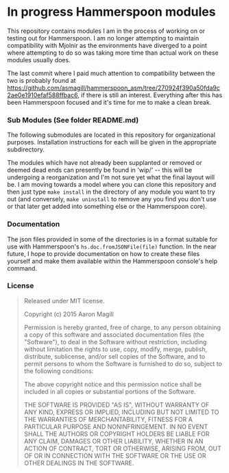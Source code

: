 In progress Hammerspoon modules
===============================

This repository contains modules I am in the process of working on or testing out for Hammerspoon.  I am no longer attempting to maintain compatibility with Mjolnir as the environments have diverged to a point where attempting to do so was taking more time than actual work on these modules usually does.

The last commit where I paid much attention to compatibility between the two is probably found at https://github.com/asmagill/hammerspoon_asm/tree/270924f390a50fda9c2ae0e1910efaf588ffbac6, if there is still an interest.  Everything after this has been Hammerspoon focused and it's time for me to make a clean break.

### Sub Modules (See folder README.md)
The following submodules are located in this repository for organizational purposes.  Installation instructions for each will be given in the appropriate subdirectory.

The modules which have not already been supplanted or removed or deemed dead ends can presently be found in 'wip/' -- this will be undergoing a reorganization and I'm not sure yet what the final layout will be.  I am moving towards a model where you can clone this repository and then just type `make install` in the directory of any module you want to try out (and conversely, `make uninstall` to remove any you find you don't use or that later get added into something else or the Hammerspoon core).

### Documentation

The json files provided in some of the directories is in a format suitable for use with Hammerspoon's `hs.doc.fromJSONFile(file)` function.  In the near future, I hope to provide documentation on how to create these files yourself and make them available within the Hammerspoon console's help command.

### License

> Released under MIT license.
>
> Copyright (c) 2015 Aaron Magill
>
> Permission is hereby granted, free of charge, to any person obtaining a copy of this software and associated documentation files (the "Software"), to deal in the Software without restriction, including without limitation the rights to use, copy, modify, merge, publish, distribute, sublicense, and/or sell copies of the Software, and to permit persons to whom the Software is furnished to do so, subject to the following conditions:
>
> The above copyright notice and this permission notice shall be included in all copies or substantial portions of the Software.
>
> THE SOFTWARE IS PROVIDED "AS IS", WITHOUT WARRANTY OF ANY KIND, EXPRESS OR IMPLIED, INCLUDING BUT NOT LIMITED TO THE WARRANTIES OF MERCHANTABILITY, FITNESS FOR A PARTICULAR PURPOSE AND NONINFRINGEMENT. IN NO EVENT SHALL THE AUTHORS OR COPYRIGHT HOLDERS BE LIABLE FOR ANY CLAIM, DAMAGES OR OTHER LIABILITY, WHETHER IN AN ACTION OF CONTRACT, TORT OR OTHERWISE, ARISING FROM, OUT OF OR IN CONNECTION WITH THE SOFTWARE OR THE USE OR OTHER DEALINGS IN THE SOFTWARE.
>
